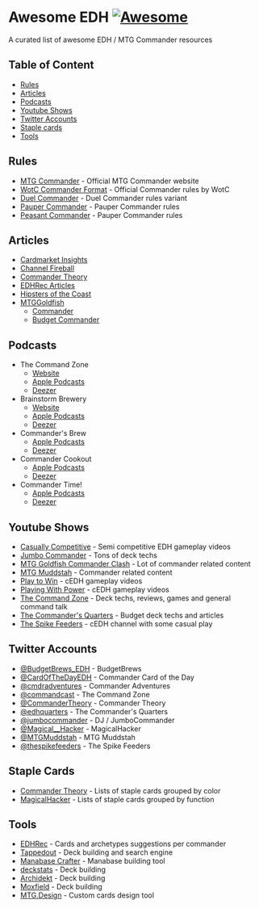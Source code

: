 # Awesome EDH [![Awesome](https://awesome.re/badge-flat.svg)](https://awesome.re)
A curated list of awesome EDH / MTG Commander resources

## Table of Content
- [Rules](#rules)
- [Articles](#articles)
- [Podcasts](#podcasts)
- [Youtube Shows](#youtube-shows)
- [Twitter Accounts](#twitter-accounts)
- [Staple cards](#staple-cards)
- [Tools](#tools)

## Rules
- [MTG Commander](https://www.mtgcommander.net) - Official MTG Commander website
- [WotC Commander Format](https://magic.wizards.com/en/content/commander-format) - Official Commander rules by WotC
- [Duel Commander](https://www.duelcommander.com) - Duel Commander rules variant
- [Pauper Commander](https://pauperedh.weebly.com/pauper-commander-rules.html) - Pauper Commander rules
- [Peasant Commander](https://pauperedh.weebly.com/peasant-commander-rules.html) - Pauper Commander rules

## Articles
- [Cardmarket Insights](https://www.cardmarket.com/en/Magic/Insight/Tags/Commander)
- [Channel Fireball](https://www.channelfireball.com/tag/commander/)
- [Commander Theory](https://commandertheory.com/general)
- [EDHRec Articles](https://articles.edhrec.com)
- [Hipsters of the Coast](https://www.hipstersofthecoast.com/tag/commander/)
- [MTGGoldfish](https://www.mtggoldfish.com)
  - [Commander](https://www.mtggoldfish.com/articles/search?tag=commander)
  - [Budget Commander](https://www.mtggoldfish.com/series/budget-commander)

## Podcasts
- The Command Zone
  - [Website](https://commandzone.collected.company)
  - [Apple Podcasts](https://podcasts.apple.com/podcast/the-command-zone/id898023861)
  - [Deezer](https://www.deezer.com/show/45025)
- Brainstorm Brewery
  - [Website](https://brainstormbrewery.com)
  - [Apple Podcasts](https://podcasts.apple.com/podcast/brainstorm-brewery-brainstorm/id977062606)
  - [Deezer](https://www.deezer.com/show/7445)
- Commander's Brew
  - [Apple Podcasts](https://podcasts.apple.com/podcast/commanders-brew/id1018124010)
  - [Deezer](https://www.deezer.com/show/29743)
- Commander Cookout
  - [Apple Podcasts](https://podcasts.apple.com/podcast/commander-cookout-podcast/id1241094874)
  - [Deezer](https://www.deezer.com/show/1040362)
- Commander Time!
  - [Apple Podcasts](https://podcasts.apple.com/podcast/commander-time/id1249882486)
  - [Deezer](https://www.deezer.com/show/761562)

## Youtube Shows
- [Casually Competitive](https://www.youtube.com/channel/UCYMffqzsFtyN7RsrYQffnzg) - Semi competitive EDH gameplay videos
- [Jumbo Commander](https://www.youtube.com/channel/UCPqT2ULat4WIzWKqpAAOlIQ) - Tons of deck techs
- [MTG Goldfish Commander Clash](https://www.youtube.com/channel/UCZAZTSd0xnor7hJFmINIBIw) - Lot of commander related content
- [MTG Muddstah](https://www.youtube.com/channel/UCG8Yi6I_XYjYtvFgOleqYxg) - Commander related content
- [Play to Win](https://www.youtube.com/channel/UC7339iJMCETmek3jdx9LOkg) - cEDH gameplay videos
- [Playing With Power](https://www.youtube.com/channel/UCum8N4KUUC0l_NK_mybvilg) - cEDH gameplay videos
- [The Command Zone](https://www.youtube.com/channel/UCLsiaNUb42gRAP7ewbJ0ecQ) - Deck techs, reviews, games and general command talk
- [The Commander's Quarters](https://www.youtube.com/channel/UC-w5MNByr4SNy3z2232sj0g) - Budget deck techs and articles
- [The Spike Feeders](https://www.youtube.com/channel/UCGh7-4mDFssqhu_UpOwRzIA) - cEDH channel with some casual play

## Twitter Accounts
- [@BudgetBrews_EDH](https://twitter.com/BudgetBrews_EDH) - BudgetBrews
- [@CardOfTheDayEDH](https://twitter.com/CardOfTheDayEDH) - Commander Card of the Day
- [@cmdradventures](https://twitter.com/cmdradventures) - Commander Adventures
- [@commandcast](https://twitter.com/commandcast) - The Command Zone
- [@CommanderTheory](https://twitter.com/CommanderTheory) - Commander Theory
- [@edhquarters](https://twitter.com/edhquarters) - The Commander's Quarters
- [@jumbocommander](https://twitter.com/jumbocommander) - DJ / JumboCommander
- [@Magical__Hacker](https://twitter.com/Magical__Hacker) - MagicalHacker
- [@MTGMuddstah](https://twitter.com/MTGMuddstah) - MTG Muddstah
- [@thespikefeeders](https://twitter.com/thespikefeeders) - The Spike Feeders

## Staple Cards
- [Commander Theory](https://commandertheory.com/Staples) - Lists of staple cards grouped by color
- [MagicalHacker](https://tappedout.net/users/MagicalHacker) - Lists of staple cards grouped by function

## Tools
- [EDHRec](https://edhrec.com) - Cards and archetypes suggestions per commander
- [Tappedout](https://tappedout.net) - Deck building and search engine
- [Manabase Crafter](http://manabasecrafter.com) - Manabase building tool
- [deckstats](https://deckstats.net) - Deck building
- [Archidekt](https://www.archidekt.com) - Deck building
- [Moxfield](https://www.moxfield.com) - Deck building
- [MTG.Design](https://mtg.design) - Custom cards design tool
